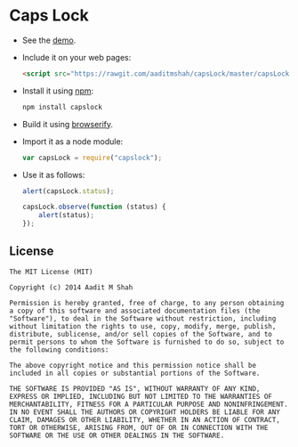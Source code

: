 # Caps Lock #

* See the [demo](https://rawgit.com/aaditmshah/capsLock/master/demo.html "Caps Lock Demo").

* Include it on your web pages:

    ```html
    <script src="https://rawgit.com/aaditmshah/capsLock/master/capsLock.js"></script>
    ```

* Install it using [npm](https://www.npmjs.org/ "npm"):

    ```bash
    npm install capslock
    ```

* Build it using [browserify](http://browserify.org/ "Browserify").

* Import it as a node module:

    ```javascript
    var capsLock = require("capslock");
    ```

* Use it as follows:

    ```javascript
    alert(capsLock.status);

    capsLock.observe(function (status) {
        alert(status);
    });
    ```

## License ##

    The MIT License (MIT)

    Copyright (c) 2014 Aadit M Shah

    Permission is hereby granted, free of charge, to any person obtaining a copy of this software and associated documentation files (the "Software"), to deal in the Software without restriction, including without limitation the rights to use, copy, modify, merge, publish, distribute, sublicense, and/or sell copies of the Software, and to permit persons to whom the Software is furnished to do so, subject to the following conditions:

    The above copyright notice and this permission notice shall be included in all copies or substantial portions of the Software.

    THE SOFTWARE IS PROVIDED "AS IS", WITHOUT WARRANTY OF ANY KIND, EXPRESS OR IMPLIED, INCLUDING BUT NOT LIMITED TO THE WARRANTIES OF MERCHANTABILITY, FITNESS FOR A PARTICULAR PURPOSE AND NONINFRINGEMENT. IN NO EVENT SHALL THE AUTHORS OR COPYRIGHT HOLDERS BE LIABLE FOR ANY CLAIM, DAMAGES OR OTHER LIABILITY, WHETHER IN AN ACTION OF CONTRACT, TORT OR OTHERWISE, ARISING FROM, OUT OF OR IN CONNECTION WITH THE SOFTWARE OR THE USE OR OTHER DEALINGS IN THE SOFTWARE.